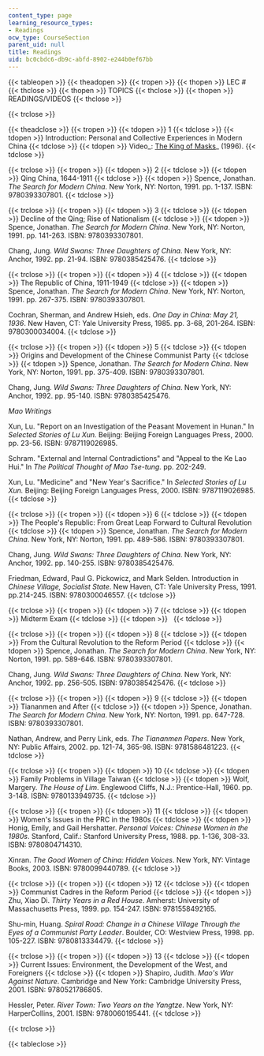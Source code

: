 ```yaml
---
content_type: page
learning_resource_types:
- Readings
ocw_type: CourseSection
parent_uid: null
title: Readings
uid: bc0cbdc6-db9c-abfd-8902-e244b0ef67bb
---
```


{{< tableopen >}}
{{< theadopen >}}
{{< tropen >}}
{{< thopen >}}
LEC #
{{< thclose >}}
{{< thopen >}}
TOPICS
{{< thclose >}}
{{< thopen >}}
READINGS/VIDEOS
{{< thclose >}}

{{< trclose >}}

{{< theadclose >}}
{{< tropen >}}
{{< tdopen >}}
1
{{< tdclose >}}
{{< tdopen >}}
Introduction: Personal and Collective Experiences in Modern China
{{< tdclose >}}
{{< tdopen >}}
Video_: [The King of Masks](http://www.imdb.com/title/tt0115669/)_ (1996).
{{< tdclose >}}

{{< trclose >}}
{{< tropen >}}
{{< tdopen >}}
2
{{< tdclose >}}
{{< tdopen >}}
Qing China, 1644-1911
{{< tdclose >}}
{{< tdopen >}}
Spence, Jonathan. _The Search for Modern China_. New York, NY: Norton, 1991. pp. 1-137. ISBN: 9780393307801.
{{< tdclose >}}

{{< trclose >}}
{{< tropen >}}
{{< tdopen >}}
3
{{< tdclose >}}
{{< tdopen >}}
Decline of the Qing; Rise of Nationalism
{{< tdclose >}}
{{< tdopen >}}
Spence, Jonathan. _The Search for Modern China_. New York, NY: Norton, 1991. pp. 141-263. ISBN: 9780393307801.  
  
Chang, Jung. _Wild Swans: Three Daughters of China_. New York, NY: Anchor, 1992. pp. 21-94. ISBN: 9780385425476.
{{< tdclose >}}

{{< trclose >}}
{{< tropen >}}
{{< tdopen >}}
4
{{< tdclose >}}
{{< tdopen >}}
The Republic of China, 1911-1949
{{< tdclose >}}
{{< tdopen >}}
Spence, Jonathan. _The Search for Modern China_. New York, NY: Norton, 1991. pp. 267-375. ISBN: 9780393307801.  
  
Cochran, Sherman, and Andrew Hsieh, eds. _One Day in China: May 21, 1936_. New Haven, CT: Yale University Press, 1985. pp. 3-68, 201-264. ISBN: 9780300034004.
{{< tdclose >}}

{{< trclose >}}
{{< tropen >}}
{{< tdopen >}}
5
{{< tdclose >}}
{{< tdopen >}}
Origins and Development of the Chinese Communist Party
{{< tdclose >}}
{{< tdopen >}}
Spence, Jonathan. _The Search for Modern China_. New York, NY: Norton, 1991. pp. 375-409. ISBN: 9780393307801.  
  
Chang, Jung. _Wild Swans: Three Daughters of China_. New York, NY: Anchor, 1992. pp. 95-140. ISBN: 9780385425476.  
  
_Mao Writings_  
  
Xun, Lu. "Report on an Investigation of the Peasant Movement in Hunan." In _Selected Stories of Lu Xun._ Beijing: Beijing Foreign Languages Press, 2000. pp. 23-56. ISBN: 9787119026985.  
  
Schram. "External and Internal Contradictions" and "Appeal to the Ke Lao Hui." In _The Political Thought of Mao Tse-tung._ pp. 202-249.  
  
Xun, Lu. "Medicine" and "New Year's Sacrifice." In _Selected Stories of Lu Xun._ Beijing: Beijing Foreign Languages Press, 2000. ISBN: 9787119026985.
{{< tdclose >}}

{{< trclose >}}
{{< tropen >}}
{{< tdopen >}}
6
{{< tdclose >}}
{{< tdopen >}}
The People's Republic: From Great Leap Forward to Cultural Revolution
{{< tdclose >}}
{{< tdopen >}}
Spence, Jonathan. _The Search for Modern China_. New York, NY: Norton, 1991. pp. 489-586. ISBN: 9780393307801.  
  
Chang, Jung. _Wild Swans: Three Daughters of China_. New York, NY: Anchor, 1992. pp. 140-255. ISBN: 9780385425476.  
  
Friedman, Edward, Paul G. Pickowicz, and Mark Selden. Introduction in _Chinese Village, Socialist State_. New Haven, CT: Yale University Press, 1991. pp.214-245. ISBN: 9780300046557.
{{< tdclose >}}

{{< trclose >}}
{{< tropen >}}
{{< tdopen >}}
7
{{< tdclose >}}
{{< tdopen >}}
Midterm Exam
{{< tdclose >}}
{{< tdopen >}}
 
{{< tdclose >}}

{{< trclose >}}
{{< tropen >}}
{{< tdopen >}}
8
{{< tdclose >}}
{{< tdopen >}}
From the Cultural Revolution to the Reform Period
{{< tdclose >}}
{{< tdopen >}}
Spence, Jonathan. _The Search for Modern China_. New York, NY: Norton, 1991. pp. 589-646. ISBN: 9780393307801.  
  
Chang, Jung. _Wild Swans: Three Daughters of China_. New York, NY: Anchor, 1992. pp. 256-505. ISBN: 9780385425476.
{{< tdclose >}}

{{< trclose >}}
{{< tropen >}}
{{< tdopen >}}
9
{{< tdclose >}}
{{< tdopen >}}
Tiananmen and After
{{< tdclose >}}
{{< tdopen >}}
Spence, Jonathan. _The Search for Modern China_. New York, NY: Norton, 1991. pp. 647-728. ISBN: 9780393307801.  
  
Nathan, Andrew, and Perry Link, eds. _The Tiananmen Papers_. New York, NY: Public Affairs, 2002. pp. 121-74, 365-98. ISBN: 9781586481223.
{{< tdclose >}}

{{< trclose >}}
{{< tropen >}}
{{< tdopen >}}
10
{{< tdclose >}}
{{< tdopen >}}
Family Problems in Village Taiwan
{{< tdclose >}}
{{< tdopen >}}
Wolf, Margery. _The House of Lim_. Englewood Cliffs, N.J.: Prentice-Hall, 1960. pp. 3-148. ISBN: 9780133949735.
{{< tdclose >}}

{{< trclose >}}
{{< tropen >}}
{{< tdopen >}}
11
{{< tdclose >}}
{{< tdopen >}}
Women's Issues in the PRC in the 1980s
{{< tdclose >}}
{{< tdopen >}}
Honig, Emily, and Gail Hershatter. _Personal Voices: Chinese Women in the 1980s_. Stanford, Calif.: Stanford University Press, 1988. pp. 1-136, 308-33. ISBN: 9780804714310.  
  
Xinran. _The Good Women of China: Hidden Voices_. New York, NY: Vintage Books, 2003. ISBN: 9780099440789.
{{< tdclose >}}

{{< trclose >}}
{{< tropen >}}
{{< tdopen >}}
12
{{< tdclose >}}
{{< tdopen >}}
Communist Cadres in the Reform Period
{{< tdclose >}}
{{< tdopen >}}
Zhu, Xiao Di. _Thirty Years in a Red House_. Amherst: University of Massachusetts Press, 1999. pp. 154-247. ISBN: 9781558492165.  
  
Shu-min, Huang. _Spiral Road: Change in a Chinese Village Through the Eyes of a Communist Party Leader_. Boulder, CO: Westview Press, 1998. pp. 105-227. ISBN: 9780813334479.
{{< tdclose >}}

{{< trclose >}}
{{< tropen >}}
{{< tdopen >}}
13
{{< tdclose >}}
{{< tdopen >}}
Current Issues: Environment, the Development of the West, and Foreigners
{{< tdclose >}}
{{< tdopen >}}
Shapiro, Judith. _Mao's War Against Nature_. Cambridge and New York: Cambridge University Press, 2001. ISBN: 9780521786805.  
  
Hessler, Peter. _River Town: Two Years on the Yangtze_. New York, NY: HarperCollins, 2001. ISBN: 9780060195441.
{{< tdclose >}}

{{< trclose >}}

{{< tableclose >}}